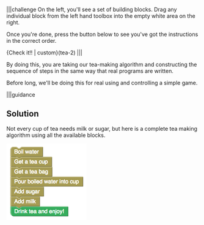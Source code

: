 
|||challenge
On the left, you'll see a set of building blocks. Drag any individual block from the left hand toolbox into the empty white area on the right. 

Once you're done, press the button below to see you've got the instructions in the correct order.

{Check it!! | custom}(tea-2)
|||

By doing this, you are taking our tea-making algorithm and constructing the sequence of steps in the same way that real programs are written.

Before long, we'll be doing this for real using and controlling a simple game.


|||guidance

## Solution

Not every cup of tea needs milk or sugar, but here is a complete tea making algorithm using all the available blocks.

![](.guides/img/your-own-program.png)
